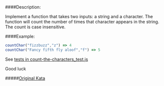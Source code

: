 ####Description:

Implement a function that takes two inputs: a string and a character. The function will count the number of times that character appears in the string. The count is case insensitive.

####Example:

```js
countChar("fizzbuzz","z") => 4
countChar("Fancy fifth fly aloof","f") => 5
```

See [tests in count-the-characters_test.js](https://github.com/AlexVvx/code-wars/blob/master/katas/count-the-characters/count-the-characters_test.js)

Good luck

#####[Original Kata](https://www.codewars.com/kata/count-the-characters)